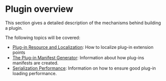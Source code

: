 Plugin overview
=====
This section gives a detailed description of the mechanisms behind building a plugin.

The following topics will be covered:

* [Plug-in Resource and Localization](plugin_resources_and_localizability.md): How to localize plug-in extension points
* [The Plug-in Manifest Generator](the_plugin_manifest_generator.md): Information about how plug-ins manifests are created.
* [Serialization Performance](serialization_performance.md): Information on how to ensure good plug-in loading performance.